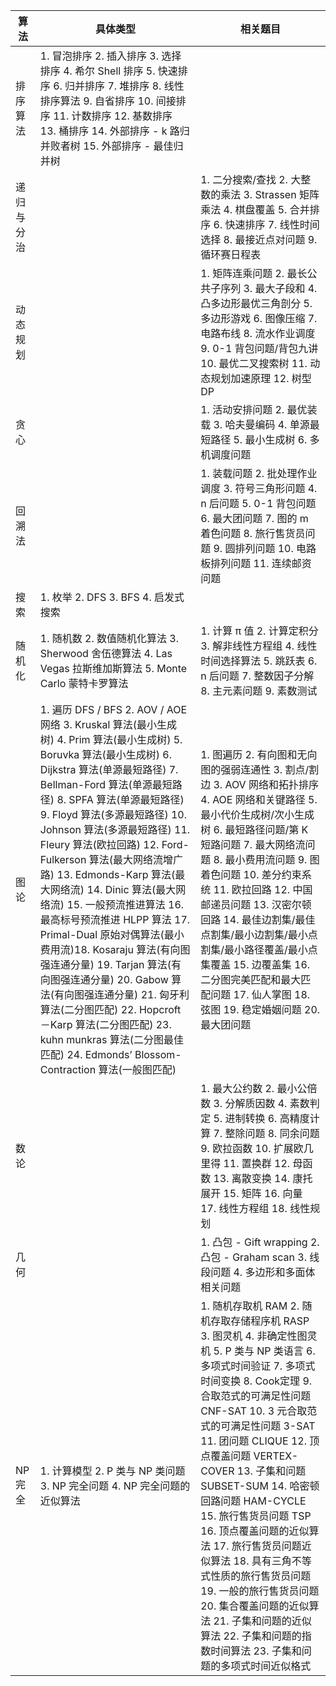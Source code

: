 | 算法       | 具体类型                                                     | 相关题目                                                     |
| ---------- | ------------------------------------------------------------ | ------------------------------------------------------------ |
| 排序算法   | 1. 冒泡排序 2. 插入排序 3. 选择排序 4. 希尔 Shell 排序 5. 快速排序 6. 归并排序 7. 堆排序 8. 线性排序算法 9. 自省排序 10. 间接排序 11. 计数排序 12. 基数排序 13. 桶排序 14. 外部排序 - k 路归并败者树 15. 外部排序 - 最佳归并树 |                                                              |
| 递归与分治 |                                                              | 1. 二分搜索/查找 2. 大整数的乘法 3. Strassen 矩阵乘法 4. 棋盘覆盖 5. 合并排序 6. 快速排序 7. 线性时间选择 8. 最接近点对问题 9. 循环赛日程表 |
| 动态规划   |                                                              | 1. 矩阵连乘问题 2. 最长公共子序列 3. 最大子段和 4. 凸多边形最优三角剖分 5. 多边形游戏 6. 图像压缩 7. 电路布线 8. 流水作业调度 9. 0-1 背包问题/背包九讲 10. 最优二叉搜索树 11. 动态规划加速原理 12. 树型 DP |
| 贪心       |                                                              | 1. 活动安排问题 2. 最优装载 3. 哈夫曼编码 4. 单源最短路径 5. 最小生成树 6. 多机调度问题 |
| 回溯法     |                                                              | 1. 装载问题 2. 批处理作业调度 3. 符号三角形问题 4. n 后问题 5. 0-1 背包问题 6. 最大团问题 7. 图的 m 着色问题 8. 旅行售货员问题 9. 圆排列问题 10. 电路板排列问题 11. 连续邮资问题 |
| 搜索       | 1. 枚举 2. DFS 3. BFS 4. 启发式搜索                          |                                                              |
| 随机化     | 1. 随机数 2. 数值随机化算法 3. Sherwood 舍伍德算法 4. Las Vegas 拉斯维加斯算法 5. Monte Carlo 蒙特卡罗算法 | 1. 计算 π 值 2. 计算定积分 3. 解非线性方程组 4. 线性时间选择算法 5. 跳跃表 6. n 后问题 7. 整数因子分解 8. 主元素问题 9. 素数测试 |
| 图论       | 1. 遍历 DFS / BFS 2. AOV / AOE 网络 3. Kruskal 算法(最小生成树) 4. Prim 算法(最小生成树) 5. Boruvka 算法(最小生成树) 6. Dijkstra 算法(单源最短路径) 7. Bellman-Ford 算法(单源最短路径) 8. SPFA 算法(单源最短路径) 9. Floyd 算法(多源最短路径) 10. Johnson 算法(多源最短路径) 11. Fleury 算法(欧拉回路) 12. Ford-Fulkerson 算法(最大网络流增广路) 13. Edmonds-Karp 算法(最大网络流) 14. Dinic 算法(最大网络流) 15. 一般预流推进算法 16. 最高标号预流推进 HLPP 算法 17. Primal-Dual 原始对偶算法(最小费用流)18. Kosaraju 算法(有向图强连通分量) 19. Tarjan 算法(有向图强连通分量) 20. Gabow 算法(有向图强连通分量) 21. 匈牙利算法(二分图匹配) 22. Hopcroft－Karp 算法(二分图匹配) 23. kuhn munkras 算法(二分图最佳匹配) 24. Edmonds’ Blossom-Contraction 算法(一般图匹配) | 1. 图遍历 2. 有向图和无向图的强弱连通性 3. 割点/割边 3. AOV 网络和拓扑排序 4. AOE 网络和关键路径 5. 最小代价生成树/次小生成树 6. 最短路径问题/第 K 短路问题 7. 最大网络流问题 8. 最小费用流问题 9. 图着色问题 10. 差分约束系统 11. 欧拉回路 12. 中国邮递员问题 13. 汉密尔顿回路 14. 最佳边割集/最佳点割集/最小边割集/最小点割集/最小路径覆盖/最小点集覆盖 15. 边覆盖集 16. 二分图完美匹配和最大匹配问题 17. 仙人掌图 18. 弦图 19. 稳定婚姻问题 20. 最大团问题 |
| 数论       |                                                              | 1. 最大公约数 2. 最小公倍数 3. 分解质因数 4. 素数判定 5. 进制转换 6. 高精度计算 7. 整除问题 8. 同余问题 9. 欧拉函数 10. 扩展欧几里得 11. 置换群 12. 母函数 13. 离散变换 14. 康托展开 15. 矩阵 16. 向量 17. 线性方程组 18. 线性规划 |
| 几何       |                                                              | 1. 凸包 - Gift wrapping 2. 凸包 - Graham scan 3. 线段问题 4. 多边形和多面体相关问题 |
| NP 完全    | 1. 计算模型 2. P 类与 NP 类问题 3. NP 完全问题 4. NP 完全问题的近似算法 | 1. 随机存取机 RAM 2. 随机存取存储程序机 RASP 3. 图灵机 4. 非确定性图灵机 5. P 类与 NP 类语言 6. 多项式时间验证 7. 多项式时间变换 8. Cook定理 9. 合取范式的可满足性问题 CNF-SAT 10. 3 元合取范式的可满足性问题 3-SAT 11. 团问题 CLIQUE 12. 顶点覆盖问题 VERTEX-COVER 13. 子集和问题 SUBSET-SUM 14. 哈密顿回路问题 HAM-CYCLE 15. 旅行售货员问题 TSP 16. 顶点覆盖问题的近似算法 17. 旅行售货员问题近似算法 18. 具有三角不等式性质的旅行售货员问题 19. 一般的旅行售货员问题 20. 集合覆盖问题的近似算法 21. 子集和问题的近似算法 22. 子集和问题的指数时间算法 23. 子集和问题的多项式时间近似格式 |





